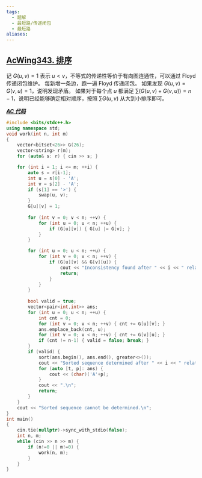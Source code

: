 ```yaml
---
tags:
  - 题解
  - 最短路/传递闭包
  - 最短路
aliases:
---
```

## [AcWing343. 排序](https://www.acwing.com/problem/content/description/345/)

记 $G(u,v)=1$ 表示 $u<v$，不等式的传递性等价于有向图连通性，可以通过 Floyd 传递闭包维护。
每新增一条边，跑一遍 Floyd 传递闭包。
如果发现 $G(u,v)=G(v,u)=1$，说明发现矛盾。
如果对于每个点 $u$ 都满足 $\sum \bigg(G(u,v)+G(v,u)\bigg)=n-1$，说明已经能够确定相对顺序，按照 $\sum G(u,v)$ 从大到小排序即可。

[***AC 代码***](https://www.acwing.com/problem/content/submission/code_detail/41825133/)

```cpp
#include <bits/stdc++.h>
using namespace std;
void work(int n, int m)
{
    vector<bitset<26>> G(26);
    vector<string> r(m);
    for (auto& s: r) { cin >> s; }

    for (int i = 1; i <= m; ++i) {
        auto s = r[i-1];
        int u = s[0] - 'A';
        int v = s[2] - 'A';
        if (s[1] == '>') {
            swap(u, v);
        }
        G[u][v] = 1;
        
        for (int v = 0; v < n; ++v) {
            for (int u = 0; u < n; ++u) {
                if (G[u][v]) { G[u] |= G[v]; }
            }
        }

        for (int u = 0; u < n; ++u) {
            for (int v = 0; v < n; ++v) {
                if (G[u][v] && G[v][u]) {
                    cout << "Inconsistency found after " << i << " relations.\n";
                    return;
                }
            }
        }
        
        bool valid = true;
        vector<pair<int,int>> ans;
        for (int u = 0; u < n; ++u) {
            int cnt = 0;
            for (int v = 0; v < n; ++v) { cnt += G[u][v]; }
            ans.emplace_back(cnt, u);
            for (int v = 0; v < n; ++v) { cnt += G[v][u]; }
            if (cnt != n-1) { valid = false; break; }
        }
        if (valid) {
            sort(ans.begin(), ans.end(), greater<>());
            cout << "Sorted sequence determined after " << i << " relations: ";
            for (auto [t, p]: ans) {
                cout << (char)('A'+p);
            }
            cout << ".\n";
            return;
        }
    }
    cout << "Sorted sequence cannot be determined.\n";
}
int main()
{
	cin.tie(nullptr)->sync_with_stdio(false);
    int n, m;
    while (cin >> n >> m) {
        if (n!=0 || m!=0) {
            work(n, m);
        }
    } 
}
```
